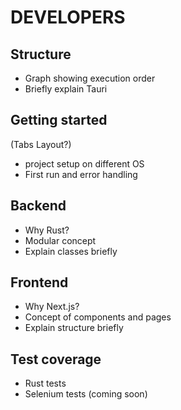 # DEVELOPERS

## Structure
- Graph showing execution order
- Briefly explain Tauri

## Getting started
(Tabs Layout?)
- project setup on different OS
- First run and error handling

## Backend
- Why Rust?
- Modular concept
- Explain classes briefly

## Frontend
- Why Next.js?
- Concept of components and pages
- Explain structure briefly

## Test coverage
- Rust tests
- Selenium tests (coming soon)

